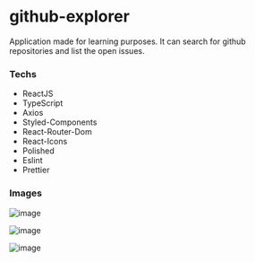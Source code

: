 # github-explorer

Application made for learning purposes.
It can search for github repositories and list the open issues.

### Techs
- ReactJS
- TypeScript
- Axios
- Styled-Components
- React-Router-Dom
- React-Icons
- Polished
- Eslint
- Prettier


### Images
![image](https://user-images.githubusercontent.com/69584272/101266870-e2078180-3731-11eb-9885-e8da1d847220.png)

![image](https://user-images.githubusercontent.com/69584272/101266872-e92e8f80-3731-11eb-8de6-1d8f4052588c.png)

![image](https://user-images.githubusercontent.com/69584272/101266876-f0ee3400-3731-11eb-8900-1fa2e4df6320.png)
